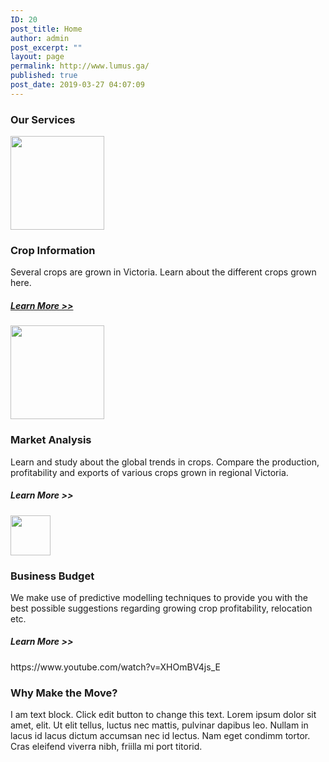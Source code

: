 ```yaml
---
ID: 20
post_title: Home
author: admin
post_excerpt: ""
layout: page
permalink: http://www.lumus.ga/
published: true
post_date: 2019-03-27 04:07:09
---
```

<h3>Our Services</h3>		
										<img width="150" height="150" src="http://www.lumus.ga/wp-content/uploads/2019/04/Crop-cartoon-150x150.png" alt="" srcset="http://www.lumus.ga/wp-content/uploads/2019/04/Crop-cartoon-150x150.png 150w, http://www.lumus.ga/wp-content/uploads/2019/04/Crop-cartoon-300x300.png 300w, http://www.lumus.ga/wp-content/uploads/2019/04/Crop-cartoon-360x360.png 360w, http://www.lumus.ga/wp-content/uploads/2019/04/Crop-cartoon-250x250.png 250w, http://www.lumus.ga/wp-content/uploads/2019/04/Crop-cartoon-100x100.png 100w, http://www.lumus.ga/wp-content/uploads/2019/04/Crop-cartoon.png 512w" sizes="(max-width: 150px) 100vw, 150px" />											
			<h3>Crop Information</h3>		
		<p>Several crops are grown in Victoria. Learn about the different crops grown here.</p>		
			<h5><a href="http://www.lumus.ga/crops">Learn More &gt;&gt;</a></h5>		
										<img width="150" height="150" src="http://www.lumus.ga/wp-content/uploads/2019/04/Market-Cartoon-150x150.png" alt="" srcset="http://www.lumus.ga/wp-content/uploads/2019/04/Market-Cartoon-150x150.png 150w, http://www.lumus.ga/wp-content/uploads/2019/04/Market-Cartoon-250x250.png 250w, http://www.lumus.ga/wp-content/uploads/2019/04/Market-Cartoon-100x100.png 100w, http://www.lumus.ga/wp-content/uploads/2019/04/Market-Cartoon.png 256w" sizes="(max-width: 150px) 100vw, 150px" />											
			<h3>Market Analysis</h3>		
		<p>Learn and study about the global trends in crops. Compare the production, profitability and exports of various crops grown in regional Victoria.</p>		
			<h5>Learn More &gt;&gt;</h5>		
										<img width="64" height="64" src="http://www.lumus.ga/wp-content/uploads/2019/04/1465236987_resolutions-16.png" alt="" />											
			<h3>Business Budget</h3>		
		<p>We make use of predictive modelling techniques to provide you with the best possible suggestions regarding growing crop profitability, relocation etc.</p>		
			<h5>Learn More &gt;&gt;</h5>		
		https://www.youtube.com/watch?v=XHOmBV4js_E		
			<h3>Why Make the Move?</h3>		
		<p>I am text block. Click edit button to change this text. Lorem ipsum dolor sit amet, elit. Ut elit tellus, luctus nec mattis, pulvinar dapibus leo. Nullam in lacus id lacus dictum accumsan nec id lectus. Nam eget condimm tortor. Cras eleifend viverra nibh, friilla mi port titorid. </p>